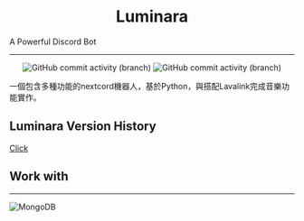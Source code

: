 <p align="center">
    <h1 align="center">Luminara </h1>
    A Powerful Discord Bot
</p>

---
<p align="center">
    <img alt="GitHub commit activity (branch)" src="https://img.shields.io/github/commit-activity/t/EarthlyEric/Luminara/master?label=%22master%22%20commits">
    <img alt="GitHub commit activity (branch)" src="https://img.shields.io/github/commit-activity/t/EarthlyEric/Luminara/dev?label=%22dev%22%20commits">
</p>

一個包含多種功能的nextcord機器人，基於Python，與搭配Lavalink完成音樂功能實作。
## Luminara Version History
[Click](versionhistory.MD)

## Work with
---
![MongoDB](https://img.shields.io/badge/MongoDB-%234ea94b.svg?style=for-the-badge&logo=mongodb&logoColor=white)


